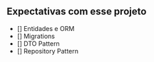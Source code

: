 ## Expectativas com esse projeto
- [] Entidades e ORM
- [] Migrations
- [] DTO Pattern
- [] Repository Pattern 
